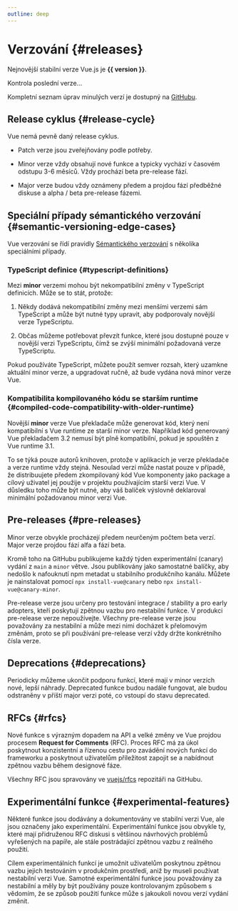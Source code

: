 ```yaml
---
outline: deep
---
```


<script setup>
import { ref, onMounted } from 'vue'

const version = ref()

onMounted(async () => {
  const res = await fetch('https://api.github.com/repos/vuejs/core/releases/latest')
  version.value = (await res.json()).name
})
</script>

# Verzování {#releases}

<p v-if="version">
Nejnovější stabilní verze Vue.js je <strong>{{ version }}</strong>.
</p>
<p v-else>
Kontrola poslední verze...
</p>

Kompletní seznam úprav minulých verzí je dostupný na [GitHubu](https://github.com/vuejs/core/blob/main/CHANGELOG.md).

## Release cyklus {#release-cycle}

Vue nemá pevně daný release cyklus.

- Patch verze jsou zveřejňovány podle potřeby.

- Minor verze vždy obsahují nové funkce a typicky vychází v časovém odstupu 3-6 měsíců. Vždy prochází beta pre-release fází.

- Major verze budou vždy oznámeny předem a projdou fází předběžné diskuse a alpha / beta pre-release fázemi.

## Speciální případy sémantického verzování {#semantic-versioning-edge-cases}

Vue verzování se řídí pravidly [Sémantického verzování](https://semver.org/) s několika speciálními případy.

### TypeScript definice {#typescript-definitions}

Mezi **minor** verzemi mohou být nekompatibilní změny v TypeScript definicích. Může se to stát, protože:

1. Někdy dodává nekompatibilní změny mezi menšími verzemi sám TypeScript a může být nutné typy upravit, aby podporovaly novější verze TypeScriptu.

2. Občas můžeme potřebovat převzít funkce, které jsou dostupné pouze v novější verzi TypeScriptu, čímž se zvýší minimální požadovaná verze TypeScriptu.

Pokud používáte TypeScript, můžete použít semver rozsah, který uzamkne aktuální minor verze, a upgradovat ručně, až bude vydána nová minor verze Vue.

### Kompatibilita kompilovaného kódu se starším runtime {#compiled-code-compatibility-with-older-runtime}

Novější **minor** verze Vue překladače může generovat kód, který není kompatibilní s Vue runtime ze starší minor verze. Například kód generovaný Vue překladačem 3.2 nemusí být plně kompatibilní, pokud je spouštěn z Vue runtime 3.1.

To se týká pouze autorů knihoven, protože v aplikacích je verze překladače a verze runtime vždy stejná. Nesoulad verzí může nastat pouze v případě, že distribuujete předem zkompilovaný kód Vue komponenty jako package a cílový uživatel jej použije v&nbsp;projektu používajícím starší verzi Vue. V důsledku toho může být nutné, aby váš balíček výslovně deklaroval minimální požadovanou minor verzi Vue.

## Pre-releases {#pre-releases}

Minor verze obvykle procházejí předem neurčeným počtem beta verzí. Major verze projdou fází alfa a fází beta.

Kromě toho na GitHubu publikujeme každý týden experimentální (canary) vydání z `main` a `minor` větve. Jsou publikovány jako samostatné balíčky, aby nedošlo k nafouknutí npm metadat u stabilního produkčního kanálu. Můžete je nainstalovat pomocí `npx install-vue@canary` nebo `npx install-vue@canary-minor`.

Pre-release verze jsou určeny pro testování integrace / stability a pro early adopters, kteří poskytují zpětnou vazbu pro nestabilní funkce. V produkci pre-release verze nepoužívejte. Všechny pre-release verze jsou považovány za nestabilní a může mezi nimi docházet k přelomovým změnám, proto se při používání pre-release verzí vždy držte konkrétního čísla verze.

## Deprecations {#deprecations}

Periodicky můžeme ukončit podporu funkcí, které mají v minor verzích nové, lepší náhrady. Deprecated funkce budou nadále fungovat, ale budou odstraněny v příští major verzi poté, co vstoupí do stavu deprecated.

## RFCs {#rfcs}

Nové funkce s výrazným dopadem na API a velké změny ve Vue projdou procesem **Request for Comments** (RFC). Proces RFC má za úkol poskytnout konzistentní a řízenou cestu pro zavádění nových funkcí do frameworku a poskytnout uživatelům příležitost zapojit se a nabídnout zpětnou vazbu během designové fáze.

Všechny RFC jsou spravovány ve [vuejs/rfcs](https://github.com/vuejs/rfcs) repozitáři na GitHubu.

## Experimentální funkce {#experimental-features}

Některé funkce jsou dodávány a dokumentovány ve stabilní verzi Vue, ale jsou označeny jako experimentální. Experimentální funkce jsou obvykle ty, které mají přidruženou RFC diskusi s většinou návrhových problémů vyřešených na papíře, ale stále postrádající zpětnou vazbu z reálného použití.

Cílem experimentálních funkcí je umožnit uživatelům poskytnou zpětnou vazbu jejich testováním v produkčním prostředí, aniž by museli používat nestabilní verzi Vue. Samotné experimentální funkce jsou považovány za nestabilní a měly by být používány pouze kontrolovaným způsobem s vědomím, že se způsob použití funkce může s&nbsp;jakoukoli novou verzí vydání změnit.
